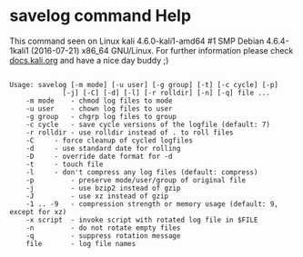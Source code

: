 # savelog command Help
 
 This command seen on Linux kali 4.6.0-kali1-amd64 #1 SMP Debian 4.6.4-1kali1 (2016-07-21) x86_64 GNU/Linux. For further information please check [docs.kali.org](docs.kali.org) and have a nice day buddy ;) 

~~~

Usage: savelog [-m mode] [-u user] [-g group] [-t] [-c cycle] [-p]
             [-j] [-C] [-d] [-l] [-r rolldir] [-n] [-q] file ...
	-m mode	   - chmod log files to mode
	-u user	   - chown log files to user
	-g group   - chgrp log files to group
	-c cycle   - save cycle versions of the logfile (default: 7)
	-r rolldir - use rolldir instead of . to roll files
	-C	   - force cleanup of cycled logfiles
	-d	   - use standard date for rolling
	-D	   - override date format for -d
	-t	   - touch file
	-l	   - don't compress any log files (default: compress)
	-p         - preserve mode/user/group of original file
	-j         - use bzip2 instead of gzip
	-J         - use xz instead of gzip
	-1 .. -9   - compression strength or memory usage (default: 9, except for xz)
	-x script  - invoke script with rotated log file in $FILE
	-n         - do not rotate empty files
	-q         - suppress rotation message
	file 	   - log file names

~~~

